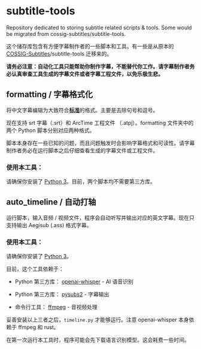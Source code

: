 # subtitle-tools
Repository dedicated to storing subtitle related scripts &amp; tools. Some would be migrated from cossig-subtitles/subtitle-tools.

这个储存库包含有方便字幕制作者的一些脚本和工具。有一些是从原本的 [COSSIG-Subtitles](https://github.com/COSSIG/COSSIG-Subtitles)/subtitle-tools 迁移来的。


**请务必注意：自动化工具只能帮助你制作字幕，不能替代你工作。请字幕制作者务必认真审查工具生成的字幕文件或者字幕工程文件，以免乐极生悲。**


## formatting / 字幕格式化
将中文字幕编辑为大致符合[**标准**](https://github.com/COSSIG/COSSIG-Subtitles/blob/main/SUBTITLE-STANDARD.md)的格式。主要是去除句号和逗号。

现在支持 srt 字幕（.srt）和 ArcTime 工程文件 （.atpj）。formatting 文件夹中的两个 Python 脚本分别对应两种格式。

脚本本身存在一些已知的问题，而且问题触发时会影响字幕格式和可读性。请字幕制作者务必在运行脚本之后仔细查看生成的字幕文件或工程文件。


### 使用本工具：
请确保你安装了 [Python 3](https://www.python.org/downloads/)。目前，两个脚本均不需要第三方库。

## auto_timeline / 自动打轴
运行脚本，输入音频 / 视频文件，程序会自动听写并输出对应的英文字幕。现在只支持输出 Aegisub (.ass) 格式字幕。

### 使用本工具：
请确保你安装了 [Python 3](https://www.python.org/downloads/)。

目前，这个工具依赖于：

* Python 第三方库： [openai-whisper](https://github.com/openai/whisper/) - AI 语音识别 

* Python 第三方库： [pysubs2](https://github.com/tkarabela/pysubs2) - 字幕输出

* 命令行工具： [ffmpeg](https://ffmpeg.org/) - 音视频处理

妥善安装以上三者之后，`timeline.py` 才能够运行。注意 openai-whisper 本身依赖于 ffmpeg 和 rust。

在第一次运行本工具时，程序可能会先下载语言识别模型。这会耗费一些时间。